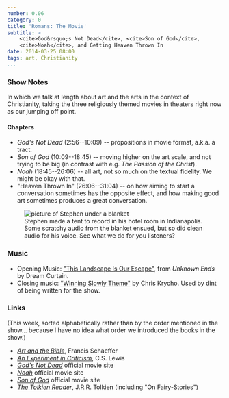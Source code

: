 ```yaml
---
number: 0.06
category: 0
title: 'Romans: The Movie'
subtitle: >
    <cite>God&rsquo;s Not Dead</cite>, <cite>Son of God</cite>, 
    <cite>Noah</cite>, and Getting Heaven Thrown In
date: 2014-03-25 08:00
tags: art, Christianity
...
```


### Show Notes

In which we talk at length about art and the arts in the context of
Christianity, taking the three religiously themed movies in theaters right now
as our jumping off point.

#### Chapters

  - _God's Not Dead_ (2:56--10:09) -- propositions in movie format, a.k.a. a
    tract.
  - _Son of God_ (10:09--18:45) -- moving higher on the art scale, and not
    trying to be big (in contrast with e.g. _The Passion of the Christ_).
  - _Noah_ (18:45--26:06) -- all art, not so much on the textual fidelity. We
    might be okay with that.
  - "Heaven Thrown In" (26:06--31:04) -- on how aiming to start a conversation
    sometimes has the opposite effect, and how making good art sometimes
    produces a great conversation.

<figure>
<img src="/images/podcast-ghost.jpg" alt="picture of Stephen under a blanket" title="Stephen recording" />
<figcaption>
  Stephen made a tent to record in his hotel room in Indianapolis. Some scratchy
  audio from the blanket ensued, but so did clean audio for his voice. See what 
  we do for you listeners?
</figcaption>
</figure>

### Music

  - Opening Music: ["This Landscape Is Our Escape"](//dreamcurtain.bandcamp.com),
    from _Unknown Ends_ by Dream Curtain.
  - Closing music: ["Winning Slowly Theme"](//soundcloud.com/chriskrycho/winning-slowly)
    by Chris Krycho. Used by dint of being written for the show.

### Links

(This week, sorted alphabetically rather than by the order mentioned in the
show... because I have no idea what order we introduced the books in the show.)

  - [_Art and the Bible_][schaeffer], Francis Schaeffer
  - [_An Experiment in Criticism_][lewis], C.S. Lewis
  - [_God's Not Dead_](//godsnotdeadthemovie.com) official movie site
  - [_Noah_](//www.noahmovie.com) official movie site
  - [_Son of God_](//www.sonofgodmovie.com) official movie site
  - [_The Tolkien Reader_][tolkien], J.R.R. Tolkien (including "On Fairy-Stories")

[schaeffer]: //www.christianbook.com/Christian/Books/product?event=AFF&amp;p=1179430&amp;item_no=834011
[lewis]: //www.christianbook.com/Christian/Books/product?event=AFF&amp;p=1179430&amp;item_no=04728X
[tolkien]: //www.christianbook.com/Christian/Books/product?event=AFF&amp;p=1179430&amp;item_no=345066